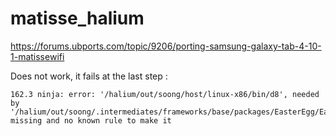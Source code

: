 # matisse_halium

https://forums.ubports.com/topic/9206/porting-samsung-galaxy-tab-4-10-1-matissewifi

Does not work, it fails at the last step : 
```
162.3 ninja: error: '/halium/out/soong/host/linux-x86/bin/d8', needed by '/halium/out/soong/.intermediates/frameworks/base/packages/EasterEgg/EasterEgg/android_common/dex/EasterEgg.jar', missing and no known rule to make it
```
